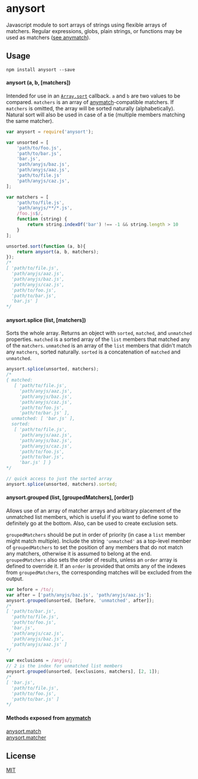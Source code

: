 anysort
=======
Javascript module to sort arrays of strings using flexible arrays of matchers.
Regular expressions, globs, plain strings, or functions may be used as matchers
([see anymatch](https://github.com/es128/anymatch)).

Usage
-----
`npm install anysort --save`

#### anysort (a, b, [matchers])
Intended for use in an [`Array.sort`](https://developer.mozilla.org/en-US/docs/Web/JavaScript/Reference/Global_Objects/Array/sort)
callback. `a` and `b` are two values to be compared. `matchers` is an array of
[anymatch](https://github.com/es128/anymatch)-compatible matchers. If `matchers`
is omitted, the array will be sorted naturally (alphabetically). Natural sort
will also be used in case of a tie (multiple members matching the same matcher).

```js
var anysort = require('anysort');

var unsorted = [
	'path/to/foo.js',
	'path/to/bar.js',
	'bar.js',
	'path/anyjs/baz.js',
	'path/anyjs/aaz.js',
	'path/to/file.js'
	'path/anyjs/caz.js',
];

var matchers = [
	'path/to/file.js',
	'path/anyjs/**/*.js',
	/foo.js$/,
	function (string) {
		return string.indexOf('bar') !== -1 && string.length > 10
	}
];

unsorted.sort(function (a, b){
	return anysort(a, b, matchers);
});
/*
[ 'path/to/file.js',
  'path/anyjs/aaz.js',
  'path/anyjs/baz.js',
  'path/anyjs/caz.js',
  'path/to/foo.js',
  'path/to/bar.js',
  'bar.js' ]
*/
```

#### anysort.splice (list, [matchers])
Sorts the whole array. Returns an object with `sorted`, `matched`, and
`unmatched` properties. `matched` is a sorted array of the `list` members that
matched any of the `matchers`. `unmatched` is an array of the `list` members
that didn't match any `matchers`, sorted naturally. `sorted` is a concatenation
of `matched` and `unmatched`.

```js
anysort.splice(unsorted, matchers);
/*
{ matched:
   [ 'path/to/file.js',
     'path/anyjs/aaz.js',
     'path/anyjs/baz.js',
     'path/anyjs/caz.js',
     'path/to/foo.js',
     'path/to/bar.js' ],
  unmatched: [ 'bar.js' ],
  sorted:
   [ 'path/to/file.js',
     'path/anyjs/aaz.js',
     'path/anyjs/baz.js',
     'path/anyjs/caz.js',
     'path/to/foo.js',
     'path/to/bar.js',
     'bar.js' ] }
*/

// quick access to just the sorted array
anysort.splice(unsorted, matchers).sorted;
```

#### anysort.grouped (list, [groupedMatchers], [order])
Allows use of an array of matcher arrays and arbitrary placement of the
unmatched list members, which is useful if you want to define some to definitely
go at the bottom. Also, can be used to create exclusion sets.

`groupedMatchers` should be put in order of priority (in case a `list` member
might match multiple). Include the string `'unmatched'` as a top-level member of
`groupedMatchers` to set the position of any members that do not match any
matchers, otherwise it is assumed to belong at the end. `groupedMatchers` also
sets the order of results, unless an `order` array is defined to override it. If
an `order` is provided that omits any of the indexes from `groupedMatchers`, the
corresponding matches will be excluded from the output.

```js
var before = /to/;
var after = ['path/anyjs/baz.js', 'path/anyjs/aaz.js'];
anysort.grouped(unsorted, [before, 'unmatched', after]);
/*
[ 'path/to/bar.js',
  'path/to/file.js',
  'path/to/foo.js',
  'bar.js',
  'path/anyjs/caz.js',
  'path/anyjs/baz.js',
  'path/anyjs/aaz.js' ]
*/

var exclusions = /anyjs/;
// 2 is the index for unmatched list members
anysort.grouped(unsorted, [exclusions, matchers], [2, 1]);
/*
[ 'bar.js',
  'path/to/file.js',
  'path/to/foo.js',
  'path/to/bar.js' ]
*/
```

#### Methods exposed from [anymatch](https://github.com/es128/anymatch#anymatch)
[anysort.match](https://github.com/es128/anymatch#anymatch-matchers-teststring-returnindex)  
[anysort.matcher](https://github.com/es128/anymatch#anymatchmatcher-matchers)

License
-------
[MIT](https://raw.github.com/es128/anysort/master/LICENSE)
